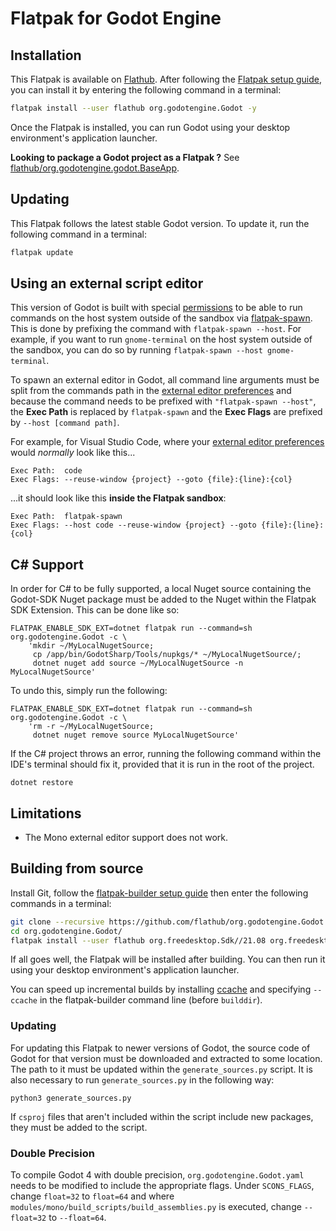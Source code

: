 # Flatpak for Godot Engine

## Installation

This Flatpak is available on
[Flathub](https://flathub.org/apps/details/org.godotengine.Godot).
After following the [Flatpak setup guide](https://flatpak.org/setup/),
you can install it by entering the following command in a terminal:

```bash
flatpak install --user flathub org.godotengine.Godot -y
```

Once the Flatpak is installed, you can run Godot using your desktop environment's
application launcher.

**Looking to package a Godot project as a Flatpak ?**
See [flathub/org.godotengine.godot.BaseApp](https://github.com/flathub/org.godotengine.godot.BaseApp).

## Updating

This Flatpak follows the latest stable Godot version.
To update it, run the following command in a terminal:

```bash
flatpak update
```

## Using an external script editor

This version of Godot is built with special [permissions](https://github.com/flathub/org.godotengine.Godot/blob/394f81c3310b82f5069ea917bb21f49888f818c6/org.godotengine.Godot.yaml#L46) to be able to run commands on the host system outside of the sandbox via [flatpak-spawn](https://docs.flatpak.org/en/latest/flatpak-command-reference.html#flatpak-spawn). This is done by prefixing the command with `flatpak-spawn --host`. For example, if you want to run `gnome-terminal` on the host system outside of the sandbox, you can do so by running `flatpak-spawn --host gnome-terminal`.

To spawn an external editor in Godot, all command line arguments must be split from the commands path in the [external editor preferences](https://docs.godotengine.org/en/latest/getting_started/editor/external_editor.html) and because the command needs to be prefixed with `"flatpak-spawn --host"`, the **Exec Path** is replaced by `flatpak-spawn` and the **Exec Flags** are prefixed by `--host [command path]`.

For example, for Visual Studio Code, where your [external editor preferences](https://docs.godotengine.org/en/3.2/getting_started/editor/external_editor.html) would *normally* look like this...

```text
Exec Path:  code
Exec Flags: --reuse-window {project} --goto {file}:{line}:{col}
```

...it should look like this **inside the Flatpak sandbox**:

```text
Exec Path:  flatpak-spawn
Exec Flags: --host code --reuse-window {project} --goto {file}:{line}:{col}
```

## C# Support

In order for C# to be fully supported, a local Nuget source containing the Godot-SDK Nuget package must be added to the Nuget within the Flatpak SDK Extension. This can be done like so:
```
FLATPAK_ENABLE_SDK_EXT=dotnet flatpak run --command=sh org.godotengine.Godot -c \
    'mkdir ~/MyLocalNugetSource;
     cp /app/bin/GodotSharp/Tools/nupkgs/* ~/MyLocalNugetSource/;
     dotnet nuget add source ~/MyLocalNugetSource -n MyLocalNugetSource'
```

To undo this, simply run the following:
```
FLATPAK_ENABLE_SDK_EXT=dotnet flatpak run --command=sh org.godotengine.Godot -c \
    'rm -r ~/MyLocalNugetSource;
     dotnet nuget remove source MyLocalNugetSource'
```

If the C# project throws an error, running the following command within the IDE's terminal should fix it, provided that it is run in the root of the project.
```
dotnet restore
```

## Limitations

- The Mono external editor support does not work.

## Building from source

Install Git, follow the
[flatpak-builder setup guide](https://docs.flatpak.org/en/latest/first-build.html)
then enter the following commands in a terminal:

```bash
git clone --recursive https://github.com/flathub/org.godotengine.Godot.git
cd org.godotengine.Godot/
flatpak install --user flathub org.freedesktop.Sdk//21.08 org.freedesktop.Sdk.Extension.dotnet6//21.08 -y
```

If all goes well, the Flatpak will be installed after building. You can then
run it using your desktop environment's application launcher.

You can speed up incremental builds by installing [ccache](https://ccache.dev/)
and specifying `--ccache` in the flatpak-builder command line (before `builddir`).

### Updating

For updating this Flatpak to newer versions of Godot, the source code of Godot for that version must be downloaded and extracted to some location. The path to it must be updated within the `generate_sources.py` script. It is also necessary to run `generate_sources.py` in the following way:

```
python3 generate_sources.py
```

If `csproj` files that aren't included within the script include new packages, they must be added to the script.

### Double Precision

To compile Godot 4 with double precision, `org.godotengine.Godot.yaml` needs to be modified to include the appropriate flags. Under `SCONS_FLAGS`, change `float=32` to `float=64` and where `modules/mono/build_scripts/build_assemblies.py` is executed, change `--float=32` to `--float=64`.